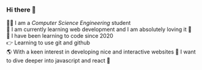 ### Hi there 👋
👩‍🎓 I am a *Computer Science Engineering* student
<br />🌱 I am currently learning web development and I am absolutely loving it 🌸
<br />🐬 I have been learning to code since 2020
<br />👉 Learning to use git and github
<br />🌎 With a keen interest in developing nice and interactive websites 🦚 I want to dive deeper into javascript and react 🌼

